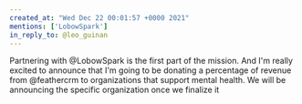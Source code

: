 ```yaml
---
created_at: "Wed Dec 22 00:01:57 +0000 2021"
mentions: ['LobowSpark']
in_reply_to: @leo_guinan
---
```


Partnering with @LobowSpark is the first part of the mission. And I'm really excited to announce that I'm going to be donating a percentage of revenue from @feathercrm to organizations that support mental health. We will be announcing the specific organization once we finalize it